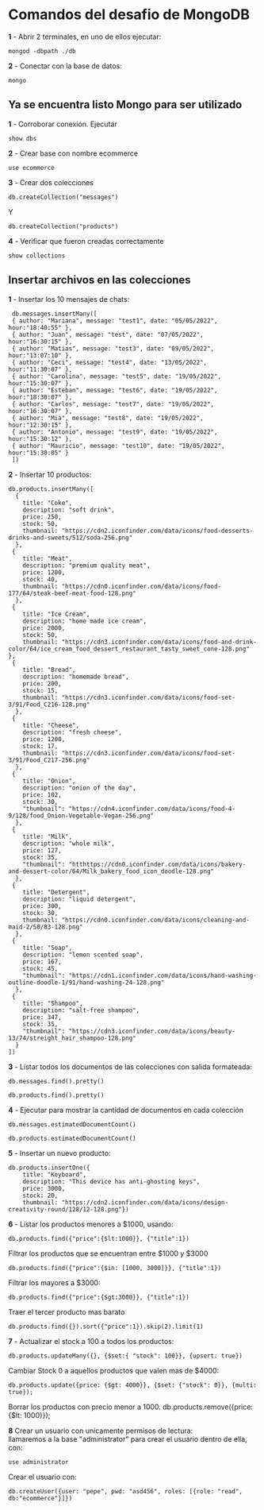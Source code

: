 # Comandos del desafio de MongoDB

**1** - Abrir 2 terminales, en uno de ellos ejecutar:
```
mongod -dbpath ./db
```  
**2** - Conectar con la base de datos:
```
mongo
```  
## Ya se encuentra listo Mongo para ser utilizado

**1** - Corroborar conexión. Ejecutar
```
show dbs
```  
**2** - Crear base con nombre ecommerce
```
use ecommerce
```  
**3** - Crear dos colecciones 
```
db.createCollection("messages")
```  
Y  
```
db.createCollection("products")
```  
**4** - Verificar que fueron creadas correctamente
```
show collections
```  
## Insertar archivos en las colecciones
**1** - Insertar los 10 mensajes de chats:
``` 
 db.messages.insertMany([ 
 { author: "Mariana", message: "test1", date: "05/05/2022", hour:"18:40:55" },
 { author: "Juan", message: "test", date: "07/05/2022", hour:"16:30:15" },
 { author: "Matias", message: "test3", date: "09/05/2022", hour:"13:07:10" },
 { author: "Ceci", message: "test4", date: "13/05/2022", hour:"11:30:07" },
 { author: "Carolina", message: "test5", date: "19/05/2022", hour:"15:30:07" },
 { author: "Esteban", message: "test6", date: "19/05/2022", hour:"18:30:07" },
 { author: "Carlos", message: "test7", date: "19/05/2022", hour:"16:30:07" },
 { author: "Mia", message: "test8", date: "19/05/2022", hour:"12:30:15" },
 { author: "Antonio", message: "test9", date: "19/05/2022", hour:"15:30:12" },
 { author: "Mauricio", message: "test10", date: "19/05/2022", hour:"15:30:05" }
 ])
```  
**2** - Insertar 10 productos:
``` 
db.products.insertMany([
  {
    title: "Coke",
    description: "soft drink",
    price: 250,
    stock: 50,
    thumbnail: "https://cdn2.iconfinder.com/data/icons/food-desserts-drinks-and-sweets/512/soda-256.png"
  },
 {
    title: "Meat",
    description: "premium quality meat",
    price: 1200,
    stock: 40,
    thumbnail: "https://cdn0.iconfinder.com/data/icons/food-177/64/steak-beef-meat-food-128.png"
  },
 {
    title: "Ice Cream",
    description: "home made ice cream",
    price: 2000,
    stock: 50,
    thumbnail: "https://cdn3.iconfinder.com/data/icons/food-and-drink-color/64/ice_cream_food_dessert_restaurant_tasty_sweet_cone-128.png" },
 {
    title: "Bread",
    description: "homemade bread",
    price: 200,
    stock: 15,
    thumbnail: "https://cdn3.iconfinder.com/data/icons/food-set-3/91/Food_C216-128.png"
  },
 {
    title: "Cheese",
    description: "fresh cheese",
    price: 1200,
    stock: 17,
    thumbnail: "https://cdn3.iconfinder.com/data/icons/food-set-3/91/Food_C217-256.png"
  },
 {
    title: "Onion",
    description: "onion of the day",
    price: 102,
    stock: 30,
    "thumbnail": "https://cdn4.iconfinder.com/data/icons/food-4-9/128/food_Onion-Vegetable-Vegan-256.png"
  },
 {
    title: "Milk",
    description: "whole milk",
    price: 127,
    stock: 35,
    "thumbnail": "htthttps://cdn0.iconfinder.com/data/icons/bakery-and-dessert-color/64/Milk_bakery_food_icon_doodle-128.png"
  },
 {
    title: "Detergent",
    description: "liquid detergent",
    price: 300,
    stock: 30,
    thumbnail: "https://cdn0.iconfinder.com/data/icons/cleaning-and-maid-2/50/83-128.png"
  },
 {
    title: "Soap",
    description: "lemon scented soap",
    price: 167,
    stock: 45,
    "thumbnail": "https://cdn1.iconfinder.com/data/icons/hand-washing-outline-doodle-1/91/hand-washing-24-128.png"
  },
 {
    title: "Shampoo",
    description: "salt-free shampoo",
    price: 347,
    stock: 35,
    "thumbnail": "https://cdn3.iconfinder.com/data/icons/beauty-13/74/streight_hair_shampoo-128.png"
  }
])
```   
**3** - Listar todos los documentos de las colecciones con salida formateada:
``` 
db.messages.find().pretty()
```   
``` 
db.products.find().pretty()
```   
**4** - Ejecutar para mostrar la cantidad de documentos en cada colección
``` 
db.messages.estimatedDocumentCount()
```   
``` 
db.products.estimatedDocumentCount()
```   
**5** - Insertar un nuevo producto:
``` 
db.products.insertOne({
    title: "Keyboard",
    description: "This device has anti-ghosting keys",
    price: 3000,
    stock: 20,
    thumbnail: "https://cdn2.iconfinder.com/data/icons/design-creativity-round/128/12-128.png"})

```  
**6** - Listar los productos menores a $1000, usando:
``` 
db.products.find({"price":{$lt:1000}}, {"title":1})
```   
Filtrar los productos que se encuentran entre $1000 y $3000
``` 
db.products.find({"price":{$in: [1000, 3000]}}, {"title":1})
``` 
Filtrar los mayores a $3000:
``` 
db.products.find({"price":{$gt:3000}}, {"title":1})
``` 
Traer el tercer producto mas barato
``` 
db.products.find({}).sort({"price":1}).skip(2).limit(1)
``` 
**7** - Actualizar el stock a 100 a todos los productos:
``` 
db.products.updateMany({}, {$set:{ "stock": 100}}, {upsert: true})

``` 
Cambiar Stock 0 a aquellos productos que valen mas de $4000:
``` 
db.products.update({price: {$gt: 4000}}, {$set: {"stock": 0}}, {multi: true});
``` 
Borrar los productos con precio menor a 1000.
db.products.remove({price: {$lt: 1000}});

**8** Crear un usuario con unicamente permisos de lectura:  
llamaremos a la base "administrator" para crear el usuario dentro de ella, con:
``` 
use administrator
``` 
Crear el usuario con:
``` 
db.createUser({user: "pepe", pwd: "asd456", roles: [{role: "read", db:"ecommerce"}]})
``` 